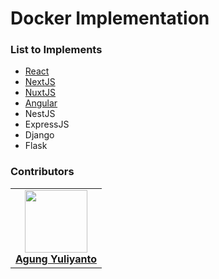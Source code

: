 Docker Implementation
================================

### List to Implements
* [React](https://github.com/agung-learns/docker-implementation/tree/main/react/react-docker)
* [NextJS](https://github.com/agung-learns/docker-implementation/tree/main/nextjs/nextjs-docker)
* [NuxtJS](https://github.com/agung-learns/docker-implementation/tree/main/nuxtjs/nuxtjs-docker)
* [Angular](https://github.com/agung-learns/docker-implementation/tree/main/angular/angular-docker)
* NestJS
* ExpressJS
* Django
* Flask

### Contributors
<table>
  <tr>
    <td align="center">
      <a href="https://www.linkedin.com/in/agung96tm/">
        <img src="https://avatars.githubusercontent.com/u/1901484?v=4" width="100px;" alt=""/><br />
        <b>Agung Yuliyanto</b><br>
      </a>
    </td>
  </tr>
</table>